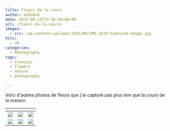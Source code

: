 ```yaml
---
title: Fleurs de la cours
author: end2end
date: 2015-08-12T23:38:36+00:00
url: /fleurs-de-la-cours/
images:
  - src: /wp-content/uploads/2015/08/IMG_2619-Featured-Image.jpg
hits:
  - 20
categories:
  - Photography
tags:
  - français
  - flowers
  - nature
  - photography

---
```

Voici d'autres photos de fleurs que j'ai capturé pas plus loin que la cours de la maison.<!--more-->

| <!-- -->                                                                                                                                                                     | <!-- -->                                                                                                                                                                      | <!-- -->                                                                                                                                                                      |
|------------------------------------------------------------------------------------------------------------------------------------------------------------------------------|-------------------------------------------------------------------------------------------------------------------------------------------------------------------------------|-------------------------------------------------------------------------------------------------------------------------------------------------------------------------------|
| [ ![](http://www.end2endzone.com/wp-content/uploads/2015/08/IMG_2611_LR5-300x200.jpg) ](https://www.flickr.com/photos/154618444@N05/36860986414/in/album-72157687616715024/) | [ ![](http://www.end2endzone.com/wp-content/uploads/2015/08/IMG_2619_LR5-300x200.jpg) ](https://www.flickr.com/photos/154618444@N05/23719009398/in/album-72157687616715024/)  | [ ![](http://www.end2endzone.com/wp-content/uploads/2015/08/IMG_2624_LR5-200x300.jpg) ](https://www.flickr.com/photos/154618444@N05/36860982644/in/album-72157687616715024/)  |
| [ ![](http://www.end2endzone.com/wp-content/uploads/2015/08/IMG_2637_LR5-300x200.jpg) ](https://www.flickr.com/photos/154618444@N05/23719006978/in/album-72157687616715024/) | [ ![](http://www.end2endzone.com/wp-content/uploads/2015/08/IMG_2821_e2ez-300x200.jpg) ](https://www.flickr.com/photos/154618444@N05/37320179020/in/album-72157687616715024/) | [ ![](http://www.end2endzone.com/wp-content/uploads/2015/08/IMG_2943_e2ez-200x300.jpg) ](https://www.flickr.com/photos/154618444@N05/36868560994/in/album-72157687616715024/) |

